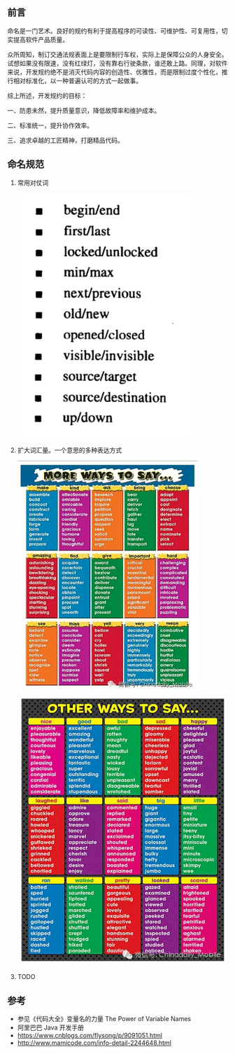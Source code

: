 ## 前言

命名是一门艺术。良好的规约有利于提高程序的可读性、可维护性、可复用性，切实提高软件产品质量。

众所周知，制订交通法规表面上是要限制行车权，实际上是保障公众的人身安全。试想如果没有限速，没有红绿灯，没有靠右行驶条款，谁还敢上路。同理，对软件来说，开发规约绝不是消灭代码内容的创造性、优雅性，而是限制过度个性化，推行相对标准化，以一种普遍认可的方式一起做事。

综上所述，开发规约的目标： 

一、防患未然，提升质量意识，降低故障率和维护成本。

二、标准统一，提升协作效率。

三、追求卓越的工匠精神，打磨精品代码。

## 命名规范

1. 常用对仗词

   ![searcher](https://raw.githubusercontent.com/legend80s/front-end-exercise-sites/master/images/code-complete-word-pairs.png)

2. 扩大词汇量。一个意思的多种表达方式

   ![searcher](https://raw.githubusercontent.com/legend80s/front-end-exercise-sites/master/images/more-ways-to-say-1.jpeg)

   ![searcher](https://raw.githubusercontent.com/legend80s/front-end-exercise-sites/master/images/more-ways-to-say-2.jpeg)

3. TODO

## 参考

- 参见《代码大全》变量名的力量 The Power of Variable Names
- 阿里巴巴 Java 开发手册
- https://www.cnblogs.com/flysong/p/9091051.html
- http://www.mamicode.com/info-detail-2244648.html
